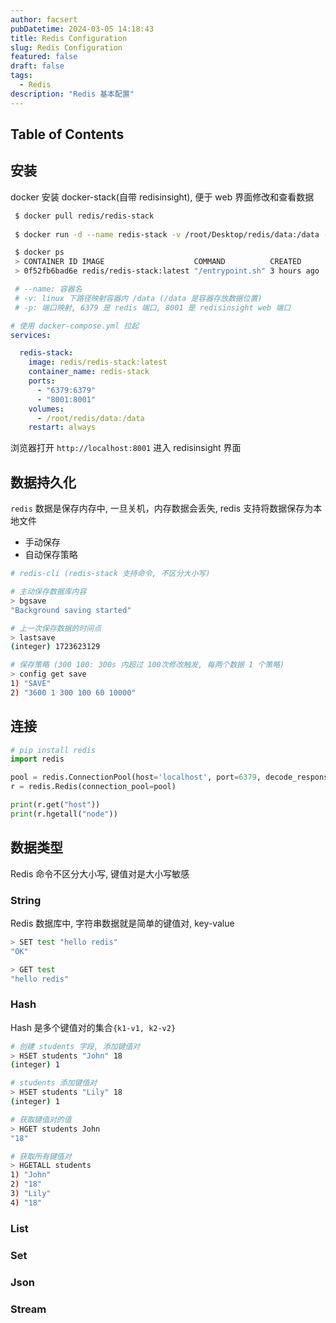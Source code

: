 ```yaml
---
author: facsert
pubDatetime: 2024-03-05 14:18:43
title: Redis Configuration
slug: Redis Configuration
featured: false
draft: false
tags:
  - Redis
description: "Redis 基本配置"
---
```



## Table of Contents

## 安装

docker 安装 docker-stack(自带 redisinsight), 便于 web 界面修改和查看数据

```bash
 $ docker pull redis/redis-stack
 
 $ docker run -d --name redis-stack -v /root/Desktop/redis/data:/data -p 6379:6379 -p 8001:8001 redis/redis-stack:latest

 $ docker ps
 > CONTAINER ID IMAGE                    COMMAND          CREATED      STATUS      PORTS                                                                                 NAMES
 > 0f52fb6bad6e redis/redis-stack:latest "/entrypoint.sh" 3 hours ago  Up 3 hours  0.0.0.0:6379->6379/tcp, :::6379->6379/tcp, 0.0.0.0:8001->8001/tcp, :::8001->8001/tcp  redis-stack

 # --name: 容器名
 # -v: linux 下路径映射容器内 /data (/data 是容器存放数据位置)
 # -p: 端口映射, 6379 是 redis 端口, 8001 是 redisinsight web 端口
```

```yml
# 使用 docker-compose.yml 拉起
services:

  redis-stack:
    image: redis/redis-stack:latest
    container_name: redis-stack
    ports:
      - "6379:6379"
      - "8001:8001"
    volumes:
      - /root/redis/data:/data
    restart: always
```

浏览器打开 `http://localhost:8001` 进入 redisinsight 界面

## 数据持久化

`redis` 数据是保存内存中, 一旦关机，内存数据会丢失, redis 支持将数据保存为本地文件

- 手动保存
- 自动保存策略

```bash
# redis-cli (redis-stack 支持命令, 不区分大小写)

# 主动保存数据库内容
> bgsave
"Background saving started"

# 上一次保存数据的时间点
> lastsave
(integer) 1723623129

# 保存策略 (300 100: 300s 内超过 100次修改触发, 每两个数据 1 个策略)
> config get save
1) "SAVE"
2) "3600 1 300 100 60 10000"
```

## 连接

```py
# pip install redis
import redis

pool = redis.ConnectionPool(host='localhost', port=6379, decode_responses=True)
r = redis.Redis(connection_pool=pool)

print(r.get("host"))
print(r.hgetall("node"))
```

## 数据类型

Redis 命令不区分大小写, 键值对是大小写敏感

### String

Redis 数据库中, 字符串数据就是简单的键值对, key-value

```bash
> SET test "hello redis"
"OK"

> GET test
"hello redis"
```

### Hash

Hash 是多个键值对的集合`{k1-v1, k2-v2}`

```bash
# 创建 students 字段, 添加键值对
> HSET students "John" 18
(integer) 1

# students 添加键值对
> HSET students "Lily" 18
(integer) 1

# 获取键值对的值
> HGET students John
"18"

# 获取所有键值对
> HGETALL students
1) "John"
2) "18"
3) "Lily"
4) "18"
```

### List

### Set

### Json

### Stream
